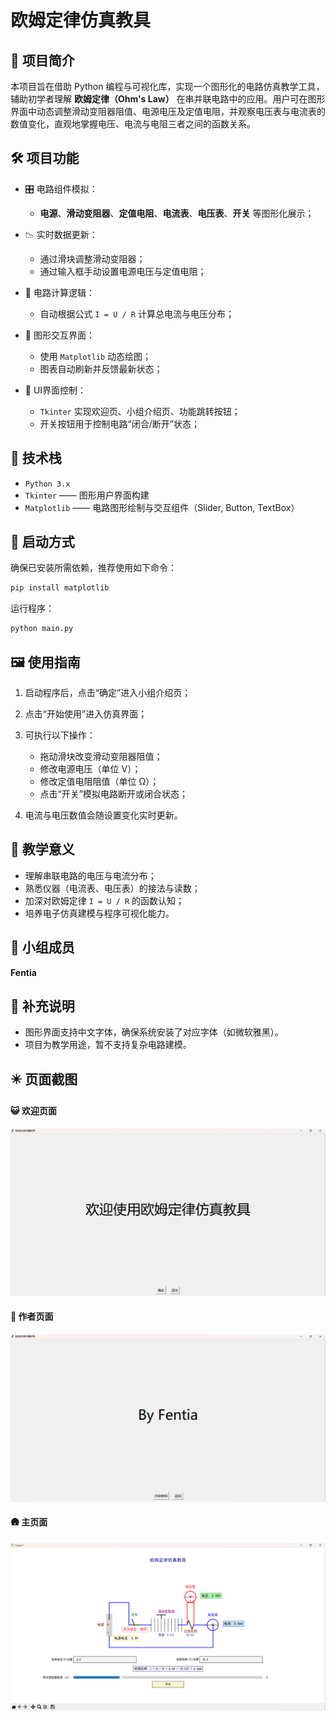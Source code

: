 # 欧姆定律仿真教具

## 📘 项目简介

本项目旨在借助 Python 编程与可视化库，实现一个图形化的电路仿真教学工具，辅助初学者理解 **欧姆定律（Ohm's Law）** 在串并联电路中的应用。用户可在图形界面中动态调整滑动变阻器阻值、电源电压及定值电阻，并观察电压表与电流表的数值变化，直观地掌握电压、电流与电阻三者之间的函数关系。

## 🛠️ 项目功能

* 🎛 电路组件模拟：

  * **电源**、**滑动变阻器**、**定值电阻**、**电流表**、**电压表**、**开关** 等图形化展示；
* 📉 实时数据更新：

  * 通过滑块调整滑动变阻器；
  * 通过输入框手动设置电源电压与定值电阻；
* 🧮 电路计算逻辑：

  * 自动根据公式 `I = U / R` 计算总电流与电压分布；
* 🎨 图形交互界面：

  * 使用 `Matplotlib` 动态绘图；
  * 图表自动刷新并反馈最新状态；
* 🔘 UI界面控制：

  * `Tkinter` 实现欢迎页、小组介绍页、功能跳转按钮；
  * 开关按钮用于控制电路“闭合/断开”状态；

## 🧱 技术栈

* `Python 3.x`
* `Tkinter` —— 图形用户界面构建
* `Matplotlib` —— 电路图形绘制与交互组件（Slider, Button, TextBox）

## 🚀 启动方式

确保已安装所需依赖，推荐使用如下命令：

```bash
pip install matplotlib
```

运行程序：

```bash
python main.py
```

## 🖼️ 使用指南

1. 启动程序后，点击“确定”进入小组介绍页；
2. 点击“开始使用”进入仿真界面；
3. 可执行以下操作：

   * 拖动滑块改变滑动变阻器阻值；
   * 修改电源电压（单位 V）；
   * 修改定值电阻阻值（单位 Ω）；
   * 点击“开关”模拟电路断开或闭合状态；
4. 电流与电压数值会随设置变化实时更新。

## 📐 教学意义

* 理解串联电路的电压与电流分布；
* 熟悉仪器（电流表、电压表）的接法与读数；
* 加深对欧姆定律 `I = U / R` 的函数认知；
* 培养电子仿真建模与程序可视化能力。

## 👥 小组成员

**Fentia**

## 📝 补充说明

* 图形界面支持中文字体，确保系统安装了对应字体（如微软雅黑）。
* 项目为教学用途，暂不支持复杂电路建模。

## ✴️ 页面截图
#### 😺 欢迎页面
![image](welcome.png)
#### 👨 作者页面
![image](author.png)
#### 🛖 主页面
![image](main.png)
